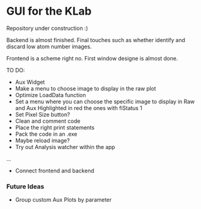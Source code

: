 # GUI for the KLab

Repository under construction :)

Backend is almost finished. Final touches such as whether identify and discard low atom number images. 

Frontend is a scheme right no. First window designe is almost done. 

TO DO:
* Aux Widget
* Make a menu to choose image to display in the raw plot
* Optimize LoadData function
* Set a menu where you can choose the specific image to display in Raw and Aux Highlighted in red the ones with fiStatus 1
* Set Pixel Size button?
* Clean and comment code
* Place the right print statements
* Pack the code in an .exe
* Maybe reload image?
* Try out Analysis watcher within the app

...

* Connect frontend and backend


### Future Ideas

* Group custom Aux Plots by parameter

